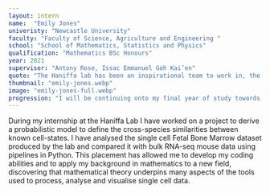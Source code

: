 ```yaml
---
layout: intern
name:  "Emily Jones"
univeristy: "Newcastle University"
faculty: "Faculty of Science, Agriculture and Engineering "
school: "School of Mathematics, Statistics and Physics"
qualification: "Mathematics BSc Honours"
year: 2021
supervisor: "Antony Rose, Issac Emmanuel Goh Kai’en"
quote: "The Haniffa lab has been an inspirational team to work in, the research I’ve done has been insightful to how big the cross over between mathematics and biology is."
thumbnail: "emily-jones.webp"
image: "emily-jones-full.webp"
progression: "I will be continuing onto my final year of study towards my Mathematics degree."
---
```

During my internship at the Haniffa Lab I have worked on a project to derive a probabilistic model to define the cross-species similarities between known cell-states. I have analysed the single cell Fetal Bone Marrow dataset produced by the lab and compared it with bulk RNA-seq mouse data using pipelines in Python. This placement has allowed me to develop my coding abilities and to apply my background in mathematics to a new field, discovering that mathematical theory underpins many aspects of the tools used to process, analyse and visualise single cell data. 